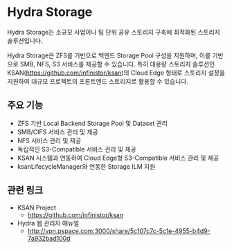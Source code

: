 # Hydra Storage

Hydra Storage는 소규모 사업이나 팀 단위 공유 스토리지 구축에 최적화된 스토리지 솔루션입니다.

Hydra Storage은 ZFS를 기반으로 백엔드 Storage Pool 구성을 지원하며, 이를 기반으로 SMB, NFS, S3 서비스를 제공할 수 있습니다. 특히 대용량 스토리지 솔루션인 KSAN(<https://github.com/infinistor/ksan>)의 Cloud Edge 형태로 스토리지 설정을 지원하여 대규모 프로젝트의 프론트엔드 스토리지로 활용할 수 있습니다.


## 주요 기능

* ZFS 기반 Local Backend Storage Pool 및 Dataset 관리
* SMB/CIFS 서비스 관리 및 제공
* NFS 서비스 관리 및 제공
* 독립적인 S3-Compatible 서비스 관리 및 제공
* KSAN 시스템과 연동하여 Cloud Edge형 S3-Compatible 서비스 관리 및 제공
* ksanLifecycleManager와 연동한 Storage ILM 지원


## 관련 링크
* KSAN Project
  * <https://github.com/infinistor/ksan>
* Hydra 웹 관리자 매뉴얼
  * <http://vpn.pspace.com:3000/share/5c107c7c-5c1e-4955-b4d9-7a932bad100d>
